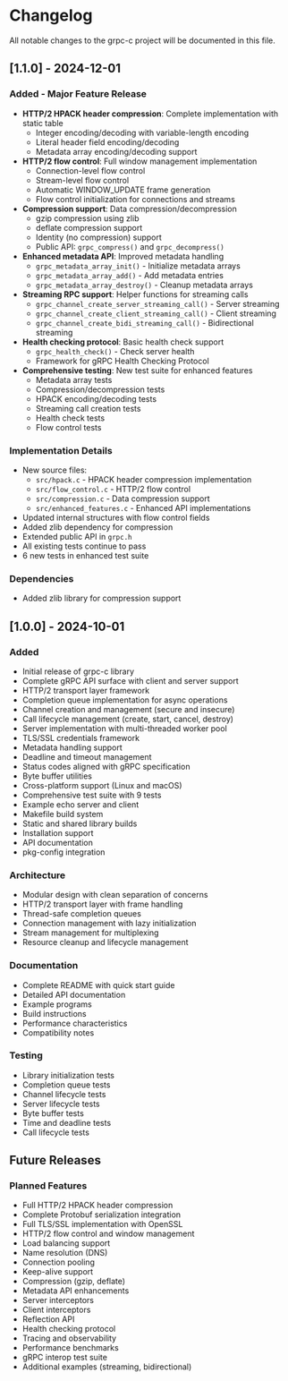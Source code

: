 # Changelog

All notable changes to the grpc-c project will be documented in this file.

## [1.1.0] - 2024-12-01

### Added - Major Feature Release
- **HTTP/2 HPACK header compression**: Complete implementation with static table
  - Integer encoding/decoding with variable-length encoding
  - Literal header field encoding/decoding
  - Metadata array encoding/decoding support
- **HTTP/2 flow control**: Full window management implementation
  - Connection-level flow control
  - Stream-level flow control
  - Automatic WINDOW_UPDATE frame generation
  - Flow control initialization for connections and streams
- **Compression support**: Data compression/decompression
  - gzip compression using zlib
  - deflate compression support
  - Identity (no compression) support
  - Public API: `grpc_compress()` and `grpc_decompress()`
- **Enhanced metadata API**: Improved metadata handling
  - `grpc_metadata_array_init()` - Initialize metadata arrays
  - `grpc_metadata_array_add()` - Add metadata entries
  - `grpc_metadata_array_destroy()` - Cleanup metadata arrays
- **Streaming RPC support**: Helper functions for streaming calls
  - `grpc_channel_create_server_streaming_call()` - Server streaming
  - `grpc_channel_create_client_streaming_call()` - Client streaming
  - `grpc_channel_create_bidi_streaming_call()` - Bidirectional streaming
- **Health checking protocol**: Basic health check support
  - `grpc_health_check()` - Check server health
  - Framework for gRPC Health Checking Protocol
- **Comprehensive testing**: New test suite for enhanced features
  - Metadata array tests
  - Compression/decompression tests
  - HPACK encoding/decoding tests
  - Streaming call creation tests
  - Health check tests
  - Flow control tests

### Implementation Details
- New source files:
  - `src/hpack.c` - HPACK header compression implementation
  - `src/flow_control.c` - HTTP/2 flow control
  - `src/compression.c` - Data compression support
  - `src/enhanced_features.c` - Enhanced API implementations
- Updated internal structures with flow control fields
- Added zlib dependency for compression
- Extended public API in `grpc.h`
- All existing tests continue to pass
- 6 new tests in enhanced test suite

### Dependencies
- Added zlib library for compression support

## [1.0.0] - 2024-10-01

### Added
- Initial release of grpc-c library
- Complete gRPC API surface with client and server support
- HTTP/2 transport layer framework
- Completion queue implementation for async operations
- Channel creation and management (secure and insecure)
- Call lifecycle management (create, start, cancel, destroy)
- Server implementation with multi-threaded worker pool
- TLS/SSL credentials framework
- Metadata handling support
- Deadline and timeout management
- Status codes aligned with gRPC specification
- Byte buffer utilities
- Cross-platform support (Linux and macOS)
- Comprehensive test suite with 9 tests
- Example echo server and client
- Makefile build system
- Static and shared library builds
- Installation support
- API documentation
- pkg-config integration

### Architecture
- Modular design with clean separation of concerns
- HTTP/2 transport layer with frame handling
- Thread-safe completion queues
- Connection management with lazy initialization
- Stream management for multiplexing
- Resource cleanup and lifecycle management

### Documentation
- Complete README with quick start guide
- Detailed API documentation
- Example programs
- Build instructions
- Performance characteristics
- Compatibility notes

### Testing
- Library initialization tests
- Completion queue tests
- Channel lifecycle tests
- Server lifecycle tests
- Byte buffer tests
- Time and deadline tests
- Call lifecycle tests

## Future Releases

### Planned Features
- Full HTTP/2 HPACK header compression
- Complete Protobuf serialization integration
- Full TLS/SSL implementation with OpenSSL
- HTTP/2 flow control and window management
- Load balancing support
- Name resolution (DNS)
- Connection pooling
- Keep-alive support
- Compression (gzip, deflate)
- Metadata API enhancements
- Server interceptors
- Client interceptors
- Reflection API
- Health checking protocol
- Tracing and observability
- Performance benchmarks
- gRPC interop test suite
- Additional examples (streaming, bidirectional)
